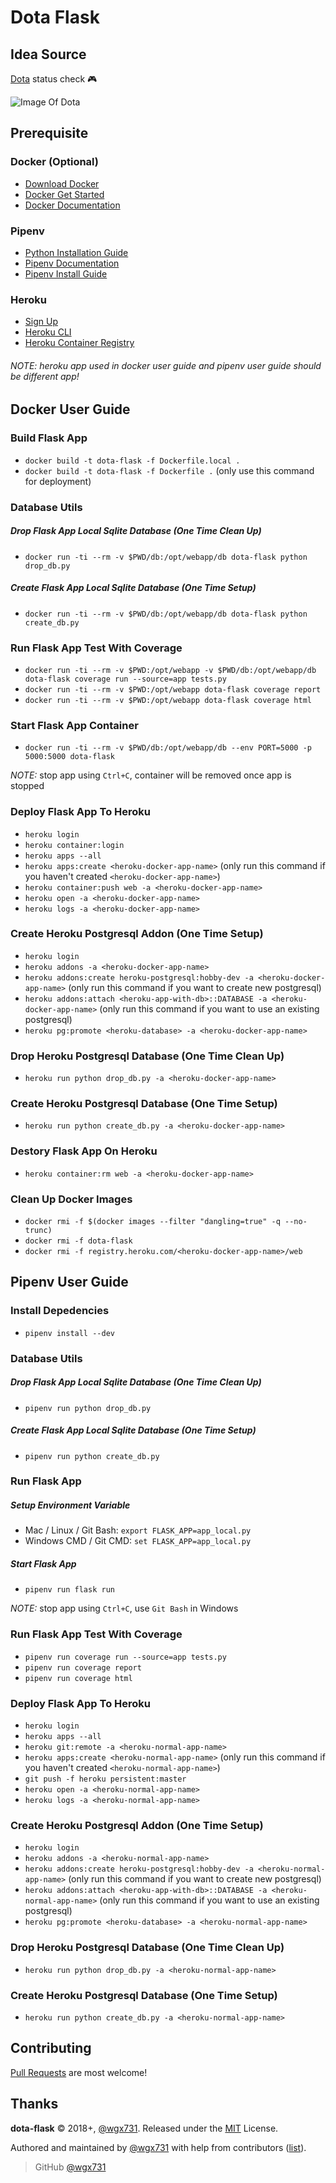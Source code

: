 Dota Flask
========================

## Idea Source 

[Dota](https://en.wikipedia.org/wiki/Defense_of_the_Ancients) status check :video_game:

![Image Of Dota](https://upload.wikimedia.org/wikipedia/en/4/42/Dota75-loading-screen.png)

## Prerequisite

### Docker (Optional)

* [Download Docker](https://www.docker.com/community-edition#/download)
* [Docker Get Started](https://docs.docker.com/get-started)
* [Docker Documentation](https://docs.docker.com)

### Pipenv

* [Python Installation Guide](http://docs.python-guide.org/en/latest/starting/installation)
* [Pipenv Documentation](https://pipenv.readthedocs.io/en/latest)
* [Pipenv Install Guide](https://pipenv.readthedocs.io/en/latest/basics.html#installing-pipenv)

### Heroku

* [Sign Up](https://www.heroku.com)
* [Heroku CLI](https://devcenter.heroku.com/articles/heroku-cli)
* [Heroku Container Registry](https://devcenter.heroku.com/articles/container-registry-and-runtime)

###### NOTE: heroku app used in docker user guide and pipenv user guide should be different app!

## Docker User Guide

### Build Flask App

* `docker build -t dota-flask -f Dockerfile.local .`
* `docker build -t dota-flask -f Dockerfile .` (only use this command for deployment)

### Database Utils

##### Drop Flask App Local Sqlite Database (One Time Clean Up)

* `docker run -ti --rm -v $PWD/db:/opt/webapp/db dota-flask python drop_db.py`

##### Create Flask App Local Sqlite Database (One Time Setup)

* `docker run -ti --rm -v $PWD/db:/opt/webapp/db dota-flask python create_db.py`

### Run Flask App Test With Coverage

* `docker run -ti --rm -v $PWD:/opt/webapp -v $PWD/db:/opt/webapp/db dota-flask coverage run --source=app tests.py`
* `docker run -ti --rm -v $PWD:/opt/webapp dota-flask coverage report`
* `docker run -ti --rm -v $PWD:/opt/webapp dota-flask coverage html`

### Start Flask App Container

* `docker run -ti --rm -v $PWD/db:/opt/webapp/db --env PORT=5000 -p 5000:5000 dota-flask`

_NOTE:_ stop app using `Ctrl+C`, container will be removed once app is stopped

### Deploy Flask App To Heroku

* `heroku login`
* `heroku container:login`
* `heroku apps --all`
* `heroku apps:create <heroku-docker-app-name>` (only run this command if you haven't created `<heroku-docker-app-name>`)
* `heroku container:push web -a <heroku-docker-app-name>`
* `heroku open -a <heroku-docker-app-name>`
* `heroku logs -a <heroku-docker-app-name>`

### Create Heroku Postgresql Addon (One Time Setup)

* `heroku login`
* `heroku addons -a <heroku-docker-app-name>`
* `heroku addons:create heroku-postgresql:hobby-dev -a <heroku-docker-app-name>` (only run this command if you want to create new postgresql)
* `heroku addons:attach <heroku-app-with-db>::DATABASE -a <heroku-docker-app-name>` (only run this command if you want to use an existing postgresql)
* `heroku pg:promote <heroku-database> -a <heroku-docker-app-name>`

### Drop Heroku Postgresql Database (One Time Clean Up)

* `heroku run python drop_db.py -a <heroku-docker-app-name>`

### Create Heroku Postgresql Database (One Time Setup)

* `heroku run python create_db.py -a <heroku-docker-app-name>`

### Destory Flask App On Heroku

* `heroku container:rm web -a <heroku-docker-app-name>`

### Clean Up Docker Images

* `docker rmi -f $(docker images --filter "dangling=true" -q --no-trunc)`
* `docker rmi -f dota-flask`
* `docker rmi -f registry.heroku.com/<heroku-docker-app-name>/web`

## Pipenv User Guide

### Install Depedencies

* `pipenv install --dev`

### Database Utils

##### Drop Flask App Local Sqlite Database (One Time Clean Up)

* `pipenv run python drop_db.py`

##### Create Flask App Local Sqlite Database (One Time Setup)

* `pipenv run python create_db.py`

### Run Flask App

##### Setup Environment Variable

* Mac / Linux / Git Bash: `export FLASK_APP=app_local.py`
* Windows CMD / Git CMD: `set FLASK_APP=app_local.py`

##### Start Flask App

* `pipenv run flask run`

_NOTE:_ stop app using `Ctrl+C`, use `Git Bash` in Windows

###  Run Flask App Test With Coverage

* `pipenv run coverage run --source=app tests.py`
* `pipenv run coverage report`
* `pipenv run coverage html`

### Deploy Flask App To Heroku

* `heroku login`
* `heroku apps --all`
* `heroku git:remote -a <heroku-normal-app-name>`
* `heroku apps:create <heroku-normal-app-name>` (only run this command if you haven't created `<heroku-normal-app-name>`)
* `git push -f heroku persistent:master`
* `heroku open -a <heroku-normal-app-name>`
* `heroku logs -a <heroku-normal-app-name>`

### Create Heroku Postgresql Addon (One Time Setup)

* `heroku login`
* `heroku addons -a <heroku-normal-app-name>`
* `heroku addons:create heroku-postgresql:hobby-dev -a <heroku-normal-app-name>` (only run this command if you want to create new postgresql)
* `heroku addons:attach <heroku-app-with-db>::DATABASE -a <heroku-normal-app-name>` (only run this command if you want to use an existing postgresql)
* `heroku pg:promote <heroku-database> -a <heroku-normal-app-name>`

### Drop Heroku Postgresql Database (One Time Clean Up)

* `heroku run python drop_db.py -a <heroku-normal-app-name>`

### Create Heroku Postgresql Database (One Time Setup)

* `heroku run python create_db.py -a <heroku-normal-app-name>`

## Contributing

[Pull Requests](https://github.com/wgx731/dota-flask/pulls) are most welcome!

## Thanks

**dota-flask** © 2018+, [@wgx731]. Released under the [MIT](https://github.com/wgx731/dota-flask/blob/master/LICENSE) License.

Authored and maintained by [@wgx731] with help from contributors ([list][contributors]).

> GitHub [@wgx731]

[@wgx731]: https://github.com/wgx731
[contributors]: https://github.com/wgx731/dota-flask/contributors

